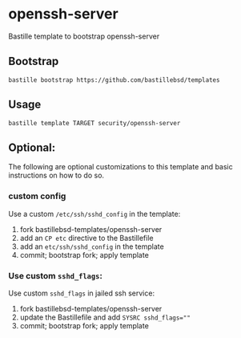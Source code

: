 # openssh-server
Bastille template to bootstrap openssh-server

## Bootstrap
```shell
bastille bootstrap https://github.com/bastillebsd/templates
```

## Usage
```shell
bastille template TARGET security/openssh-server
```

## Optional:
The following are optional customizations to this template and basic
instructions on how to do so.

### custom config
Use a custom `/etc/ssh/sshd_config` in the template:

1. fork bastillebsd-templates/openssh-server
2. add an `CP etc` directive to the Bastillefile
3. add an `etc/ssh/sshd_config` in the template
4. commit; bootstrap fork; apply template

### Use custom `sshd_flags`:
Use custom `sshd_flags` in jailed ssh service:

1. fork bastillebsd-templates/openssh-server
2. update the Bastillefile and add `SYSRC sshd_flags=""`
3. commit; bootstrap fork; apply template
